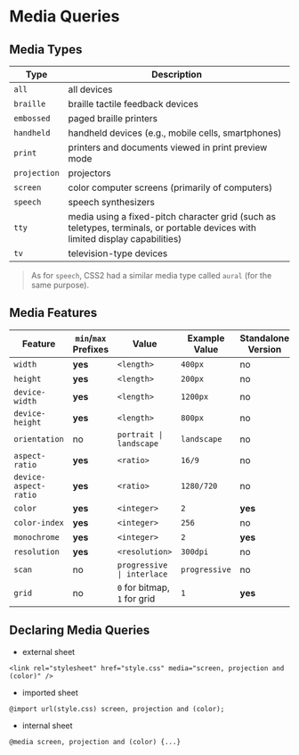 # Media Queries

## Media Types

| Type | Description |
|------|-------------|
| `all` | all devices |
| `braille` | braille tactile feedback devices |
| `embossed` | paged braille printers |
| `handheld` | handheld devices (e.g., mobile cells, smartphones) |
| `print` | printers and documents viewed in print preview mode |
| `projection` | projectors |
| `screen` | color computer screens (primarily of computers) |
| `speech` | speech synthesizers |
| `tty` | media using a fixed-pitch character grid (such as teletypes, terminals, or portable devices with limited display capabilities) |
| `tv` | television-type devices |

> As for `speech`, CSS2 had a similar media type called `aural` (for the same purpose).

## Media Features

| Feature | `min`/`max` Prefixes | Value | Example Value | Standalone Version |
|---------|----------------------|-------|---------------|--------------------|
| `width` | **yes** | `<length>` | `400px` | no |
| `height` | **yes** | `<length>` | `200px` | no |
| `device-width` | **yes** | `<length>` | `1200px` | no |
| `device-height` | **yes** | `<length>` | `800px` | no |
| `orientation` | no | `portrait \| landscape` | `landscape` | no |
| `aspect-ratio` | **yes** | `<ratio>` | `16/9` | no |
| `device-aspect-ratio` | **yes** | `<ratio>` | `1280/720` | no |
| `color` | **yes** | `<integer>` | `2` | **yes** |
| `color-index` | **yes** | `<integer>` | `256` | no |
| `monochrome` | **yes** | `<integer>` | `2` | **yes** |
| `resolution` | **yes** | `<resolution>` | `300dpi` | no |
| `scan` | no | `progressive \| interlace` | `progressive` | no |
| `grid` | no | `0` for bitmap, `1` for grid | `1` | **yes** |

## Declaring Media Queries

* external sheet

```
<link rel="stylesheet" href="style.css" media="screen, projection and (color)" />
```

* imported sheet

```
@import url(style.css) screen, projection and (color);
```

* internal sheet

```
@media screen, projection and (color) {...}
```
